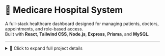 # 🏥 Medicare Hospital System

A full-stack healthcare dashboard designed for managing patients, doctors, appointments, and role-based access.  
Built with **React**, **Tailwind CSS**, **Node.js**, **Express**, **Prisma**, and **MySQL**.

---

<details>
<summary>📘 Click to expand full project details</summary>

<br>


---

## 🚀 Getting Started

### 🔧 Backend Setup (`medicare-pro`)
cd medicare-pro
npm install
npx prisma generate
npm run dev

### 🎨 Frontend Setup (medicare-frontend)
cd medicare-frontend
npm install
npm run dev

If you see 'vite' is not recognized, run npm install first to install dependencies.

### 🔐 Role-Based Access

Admin: Full access to manage doctors, patients, and appointments
Doctor: View assigned patients, update records
Patient: Book appointments, view prescriptions and history

### 🧠 Tech Stack
Layer	Technology
Frontend	React, Tailwind CSS
Backend	Node.js, Express
ORM	Prisma
Database	MySQL
Auth	JWT-based authentication
Dev Tools	Vite, Nodemon

### 📦 Environment Variables
Create a .env file in medicare-pro with:

DATABASE_URL="mysql://user:password@localhost:3306/medicare"
JWT_SECRET="your-secret-key"

⚠️ .env is excluded from Git tracking via .gitignore

note the current ADMIN username and password is
email - admin@medicare.pro
password - Admin@123
